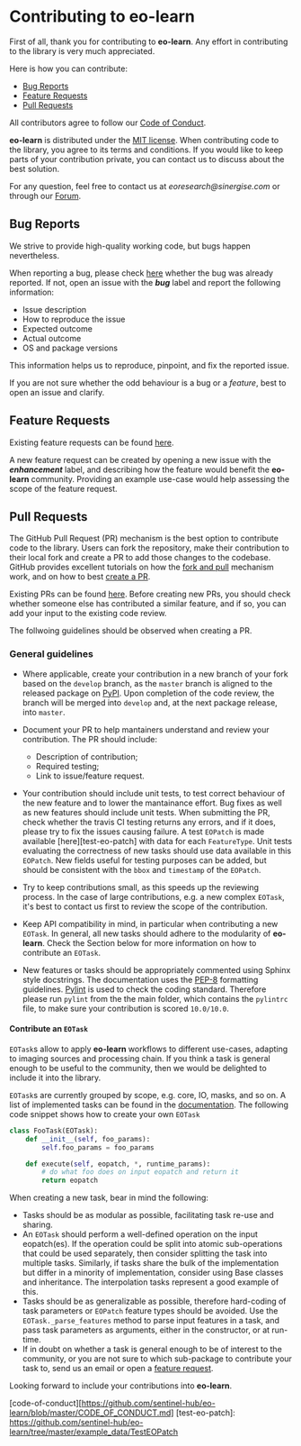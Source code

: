 # Contributing to **eo-learn**

First of all, thank you for contributing to **eo-learn**. Any effort in contributing
to the library is very much appreciated.

Here is how you can contribute:

 * [Bug Reports][bug-reports]
 * [Feature Requests][feature-requests]
 * [Pull Requests][pull-requests]

All contributors agree to follow our [Code of Conduct](code-of-conduct).

**eo-learn** is distributed under the [MIT license](LICENSE). When contributing
code to the library, you agree to its terms and conditions. If you would like to
keep parts of your contribution private, you can contact us to discuss about
the best solution.

For any question, feel free to contact us at _eoresearch@sinergise.com_ or through our [Forum][sh-forum].

[sh-forum]: https://forum.sentinel-hub.com/

## Bug Reports
[bug-reports]: #bug-reports

We strive to provide high-quality working code, but bugs happen nevertheless.

When reporting a bug, please check [here][open-bug-list] whether
the bug was already reported. If not, open an issue with the **_bug_** label and
report the following information:

 * Issue description
 * How to reproduce the issue
 * Expected outcome
 * Actual outcome
 * OS and package versions

This information helps us to reproduce, pinpoint, and fix the reported issue.

If you are not sure whether the odd behaviour is a bug or a _feature_, best to open
an issue and clarify.

[open-bug-list]: https://github.com/sentinel-hub/eo-learn/issues?q=state:open+type:issue+label:"bug"

## Feature Requests
[feature-requests]: #feature-requests

Existing feature requests can be found [here][existing-feature-requests].

A new feature request can be created by opening a new issue with the **_enhancement_** label,
and describing how the feature would benefit the **eo-learn** community.
Providing an example use-case would help assessing the scope of the
feature request.

[existing-feature-requests]: https://github.com/sentinel-hub/eo-learn/issues?q=state:open+type:issue+label:"enhancement"

## Pull Requests
[pull-requests]: #pull-requests

The GitHub Pull Request (PR) mechanism is the best option to contribute code
to the library. Users can fork the repository, make their contribution to their
local fork and create a PR to add those changes to the codebase. GitHub provides excellent
tutorials on how the [fork and pull][fork-and-pull] mechanism work, and on
how to best [create a PR][create-pr].

Existing PRs can be found [here][existing-prs]. Before creating new PRs, you should check
whether someone else has contributed a similar feature, and if so, you can add your
input to the existing code review.

The follwoing guidelines should be observed when creating a PR.

[fork-and-pull]: https://help.github.com/articles/creating-a-pull-request-from-a-fork
[create-pr]: https://help.github.com/articles/creating-a-pull-request/
[existing-prs]: https://github.com/sentinel-hub/eo-learn/pulls?q=state:open

### General guidelines

 * Where applicable, create your contribution in a new branch of your fork based on the
   `develop` branch, as the `master` branch is aligned to the released package on [PyPI][pypi]. Upon
   completion of the code review, the branch will be merged into `develop` and, at
   the next package release, into `master`.

 * Document your PR to help mantainers understand and review your contribution. The PR
   should include:

   * Description of contribution;
   * Required testing;
   * Link to issue/feature request.

 * Your contribution should include unit tests, to test correct behaviour of the new feature
   and to lower the mantainance effort. Bug fixes as well as new features should include unit tests.
   When submitting the PR, check whether the travis CI testing returns any errors, and if it does,
   please try to fix the issues causing failure. A test `EOPatch` is made available [here][test-eo-patch]
   with data for each `FeatureType`. Unit tests evaluating the correctness of new tasks should use data
   available in this `EOPatch`. New fields useful for testing purposes can be added, but should
   be consistent with the `bbox` and `timestamp` of the `EOPatch`.

 * Try to keep contributions small, as this speeds up the reviewing process. In the case of large
   contributions, e.g. a new complex `EOTask`, it's best to contact us first to review the scope
   of the contribution.

 * Keep API compatibility in mind, in particular when contributing a new `EOTask`. In general,
   all new tasks should adhere to the modularity of **eo-learn**.
   Check the Section below for more information on how to contribute an `EOTask`.

 * New features or tasks should be appropriately commented using Sphinx style docstrings. The documentation uses
   the [PEP-8][pep-8] formatting guidelines. [Pylint][pylint] is used to check the coding standard.
   Therefore please run `pylint` from the the main folder, which contains the `pylintrc` file, to make sure your
   contribution is scored `10.0/10.0`.

#### Contribute an `EOTask`
[create-eo-task]: #create-eo-task

`EOTask`s allow to apply **eo-learn** workflows to different use-cases, adapting to imaging sources and
processing chain. If you think a task is general enough to be useful to the community, then we would
be delighted to include it into the library.

`EOTask`s are currently grouped by scope, e.g. core, IO, masks, and so on. A list of implemented
tasks can be found in the [documentation][existing-eo-tasks]. The following code snippet shows how
to create your own `EOTask`

```python
class FooTask(EOTask):
    def __init__(self, foo_params):
        self.foo_params = foo_params

    def execute(self, eopatch, *, runtime_params):
        # do what foo does on input eopatch and return it
        return eopatch
```
When creating a new task, bear in mind the following:

 * Tasks should be as modular as possible, facilitating task re-use and sharing.
 * An `EOTask` should perform a well-defined operation on the input eopatch(es). If the operation
   could be split into atomic sub-operations that could be used separately, then consider splitting
   the task into multiple tasks. Similarly, if tasks share the bulk of the implementation but differ
   in a minority of implementation, consider using Base classes and inheritance. The interpolation
   tasks represent a good example of this.  
 * Tasks should be as generalizable as possible, therefore hard-coding of task parameters or `EOPatch`
   feature types should be avoided. Use the `EOTask._parse_features` method to parse input features in a task,
   and pass task parameters as arguments, either in the constructor, or at run-time.
 * If in doubt on whether a task is general enough to be of interest to the community, or you are not
   sure to which sub-package to contribute your task to, send us an email or open a
   [feature request][feature-requests].

Looking forward to include your contributions into **eo-learn**.


[pypi]: https://pypi.org/
[pep-8]: https://www.python.org/dev/peps/pep-0008/
[pylint]: https://www.pylint.org/
[existing-eo-tasks]: https://eo-learn.readthedocs.io/en/latest/eotasks.html
[code-of-conduct][https://github.com/sentinel-hub/eo-learn/blob/master/CODE_OF_CONDUCT.md]
[test-eo-patch]: https://github.com/sentinel-hub/eo-learn/tree/master/example_data/TestEOPatch
